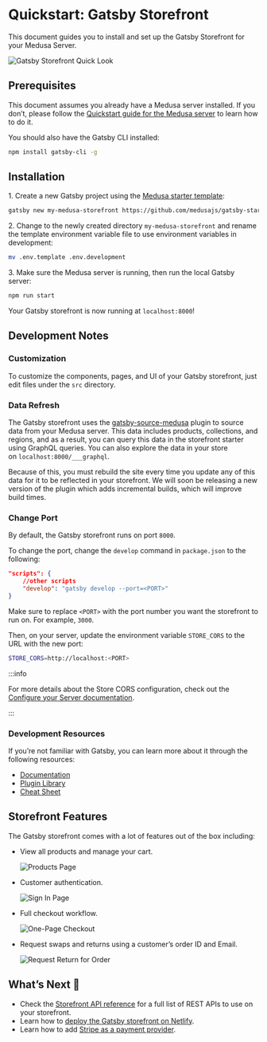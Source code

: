 # Quickstart: Gatsby Storefront

This document guides you to install and set up the Gatsby Storefront for your Medusa Server.

![Gatsby Storefront Quick Look](https://i.imgur.com/LcAsi8r.gif)

## Prerequisites

This document assumes you already have a Medusa server installed. If you don’t, please follow the [Quickstart guide for the Medusa server](../quickstart/quick-start.md) to learn how to do it.

You should also have the Gatsby CLI installed:

```bash npm2yarn
npm install gatsby-cli -g
```

## Installation

1\. Create a new Gatsby project using the [Medusa starter template](https://github.com/medusajs/gatsby-starter-medusa):

```bash
gatsby new my-medusa-storefront https://github.com/medusajs/gatsby-starter-medusa
```

2\. Change to the newly created directory `my-medusa-storefront` and rename the template environment variable file to use environment variables in development:

```bash
mv .env.template .env.development
```

3\. Make sure the Medusa server is running, then run the local Gatsby server:

```bash npm2yarn
npm run start
```

Your Gatsby storefront is now running at `localhost:8000`!

## Development Notes

### Customization

To customize the components, pages, and UI of your Gatsby storefront, just edit files under the `src` directory.

### Data Refresh

The Gatsby storefront uses the [gatsby-source-medusa](https://github.com/medusajs/medusa/tree/master/packages/gatsby-source-medusa) plugin to source data from your Medusa server. This data includes products, collections, and regions, and as a result, you can query this data in the storefront starter using GraphQL queries. You can also explore the data in your store on `localhost:8000/___graphql`.

Because of this, you must rebuild the site every time you update any of this data for it to be reflected in your storefront. We will soon be releasing a new version of the plugin which adds incremental builds, which will improve build times.

### Change Port

By default, the Gatsby storefront runs on port `8000`.

To change the port, change the `develop` command in `package.json` to the following:

```json
"scripts": {
    //other scripts
    "develop": "gatsby develop --port=<PORT>"
}
```

Make sure to replace `<PORT>` with the port number you want the storefront to run on. For example, `3000`.

Then, on your server, update the environment variable `STORE_CORS` to the URL with the new port:

```bash
STORE_CORS=http://localhost:<PORT>
```

:::info

For more details about the Store CORS configuration, check out the [Configure your Server documentation](../usage/configurations.md#storefront-cors).

:::

### Development Resources

If you’re not familiar with Gatsby, you can learn more about it through the following resources:

- [Documentation](https://www.gatsbyjs.com/docs)
- [Plugin Library](https://www.gatsbyjs.com/plugins/)
- [Cheat Sheet](https://www.gatsbyjs.com/docs/cheat-sheet/)

## Storefront Features

The Gatsby storefront comes with a lot of features out of the box including:

- View all products and manage your cart.

  ![Products Page](https://i.imgur.com/P0Mpvxh.png)

- Customer authentication.

  ![Sign In Page](https://i.imgur.com/0sVcZeS.png)

- Full checkout workflow.

  ![One-Page Checkout](https://i.imgur.com/5wSs3yZ.png)

- Request swaps and returns using a customer’s order ID and Email.

  ![Request Return for Order](https://i.imgur.com/mAChp3f.png)

## What’s Next 🚀

- Check the [Storefront API reference](https://docs.medusajs.com/api/store/auth) for a full list of REST APIs to use on your storefront.
- Learn how to [deploy the Gatsby storefront on Netlify](../how-to/deploying-gatsby-on-netlify.md).
- Learn how to add [Stripe as a payment provider](../add-plugins/stripe.md#gatsby-storefront).
